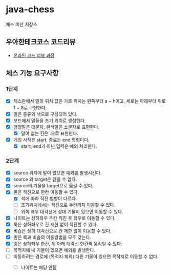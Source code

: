 # java-chess

체스 미션 저장소

## 우아한테크코스 코드리뷰

- [온라인 코드 리뷰 과정](https://github.com/woowacourse/woowacourse-docs/blob/master/maincourse/README.md)

## 체스 기능 요구사항

### 1단계

- [x] 체스판에서 말의 위치 값은 가로 위치는 왼쪽부터 a ~ h이고, 세로는 아래부터 위로 1 ~ 8로 구현한다.
- [x] 말은 종류와 색으로 구성되어 있다.
- [x] 보드에서 말들을 초기 위치로 생성한다.
- [x] 검정말은 대문자, 흰색말은 소문자로 표현한다.
    - [x] 말이 없는 칸은 .으로 표현한다.
- [x] 게임 시작은 start, 종료는 end 명령이다.
    - [x] start, end가 아닌 입력은 예외 처리한다.

### 2단계

- [x] source 위치에 말이 없으면 예외를 발생시킨다.
- [x] source 와 target은 같을 수 없다.
- [x] source의 기물을 target으로 옮길 수 있다.
- [x] 폰은 직진으로 한칸 이동할 수 있다.
    - [x] 색에 따라 직진 방향이 다르다.
    - [ ] 초기위치에서는 직진으로 두칸까지 이동할 수 있다.
    - [ ] 위쪽 좌우 대각선에 상대 기물이 있으면 이동할 수 있다.
- [x] 나이트는 상하좌우 두칸 직진 후 좌우로 이동할 수 있다.
- [x] 룩은 상하좌우로 칸 제한 없이 직진할 수 있다.
- [x] 비숍은 상하 대각선으로 칸 제한 없이 이동할 수 있다.
- [x] 퀸은 룩과 비숍의 이동방법을 모두 갖는다.
- [x] 킹은 상하좌우 한칸, 위 아래 대각선 한칸씩 움직일 수 있다.
- [ ] 목적지에 내 기물이 있으면 예외를 발생한다.
- [ ] 이동하려는 경로에 (목적지 제외) 다른 기물이 있으면 목적지로 이동할 수 없다.
    - [ ] 나이트는 해당 안됨

